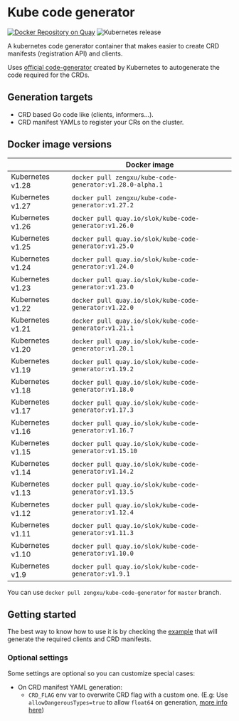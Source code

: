 # Kube code generator

[![Docker Repository on Quay](https://quay.io/repository/slok/kube-code-generator/status "Docker Repository on Quay")](https://hub.docker.com/r/zengxu/kube-code-generator/tags)
![Kubernetes release](https://img.shields.io/badge/Kubernetes-v1.28-green?logo=Kubernetes&style=flat&color=326CE5&logoColor=white)

A kubernetes code generator container that makes easier to create CRD manifests (registration API) and clients.

Uses [official code-generator](https://github.com/kubernetes/code-generator) created by Kubernetes to autogenerate the code required for the CRDs.

## Generation targets

- CRD based Go code like (clients, informers...).
- CRD manifest YAMLs to register your CRs on the cluster.

## Docker image versions

|                  | Docker image                                            |
| ---------------- | ------------------------------------------------------- |
| Kubernetes v1.28 | `docker pull zengxu/kube-code-generator:v1.28.0-alpha.1`|
| Kubernetes v1.27 | `docker pull zengxu/kube-code-generator:v1.27.2`        |
| Kubernetes v1.26 | `docker pull quay.io/slok/kube-code-generator:v1.26.0`  |
| Kubernetes v1.25 | `docker pull quay.io/slok/kube-code-generator:v1.25.0`  |
| Kubernetes v1.24 | `docker pull quay.io/slok/kube-code-generator:v1.24.0`  |
| Kubernetes v1.23 | `docker pull quay.io/slok/kube-code-generator:v1.23.0`  |
| Kubernetes v1.22 | `docker pull quay.io/slok/kube-code-generator:v1.22.0`  |
| Kubernetes v1.21 | `docker pull quay.io/slok/kube-code-generator:v1.21.1`  |
| Kubernetes v1.20 | `docker pull quay.io/slok/kube-code-generator:v1.20.1`  |
| Kubernetes v1.19 | `docker pull quay.io/slok/kube-code-generator:v1.19.2`  |
| Kubernetes v1.18 | `docker pull quay.io/slok/kube-code-generator:v1.18.0`  |
| Kubernetes v1.17 | `docker pull quay.io/slok/kube-code-generator:v1.17.3`  |
| Kubernetes v1.16 | `docker pull quay.io/slok/kube-code-generator:v1.16.7`  |
| Kubernetes v1.15 | `docker pull quay.io/slok/kube-code-generator:v1.15.10` |
| Kubernetes v1.14 | `docker pull quay.io/slok/kube-code-generator:v1.14.2`  |
| Kubernetes v1.13 | `docker pull quay.io/slok/kube-code-generator:v1.13.5`  |
| Kubernetes v1.12 | `docker pull quay.io/slok/kube-code-generator:v1.12.4`  |
| Kubernetes v1.11 | `docker pull quay.io/slok/kube-code-generator:v1.11.3`  |
| Kubernetes v1.10 | `docker pull quay.io/slok/kube-code-generator:v1.10.0`  |
| Kubernetes v1.9  | `docker pull quay.io/slok/kube-code-generator:v1.9.1`   |

You can use `docker pull zengxu/kube-code-generator` for `master` branch.

## Getting started

The best way to know how to use it is by checking the [example](example/) that will generate the required clients and CRD manifests.

### Optional settings

Some settings are optional so you can customize special cases:

- On CRD manifest YAML generation:
  - `CRD_FLAG` env var to overwrite CRD flag with a custom one. (E.g: Use `allowDangerousTypes=true` to allow `float64` on generation, [more info here][unsecure-float64])

[unsecure-float64]: https://github.com/kubernetes-sigs/controller-tools/issues/245
